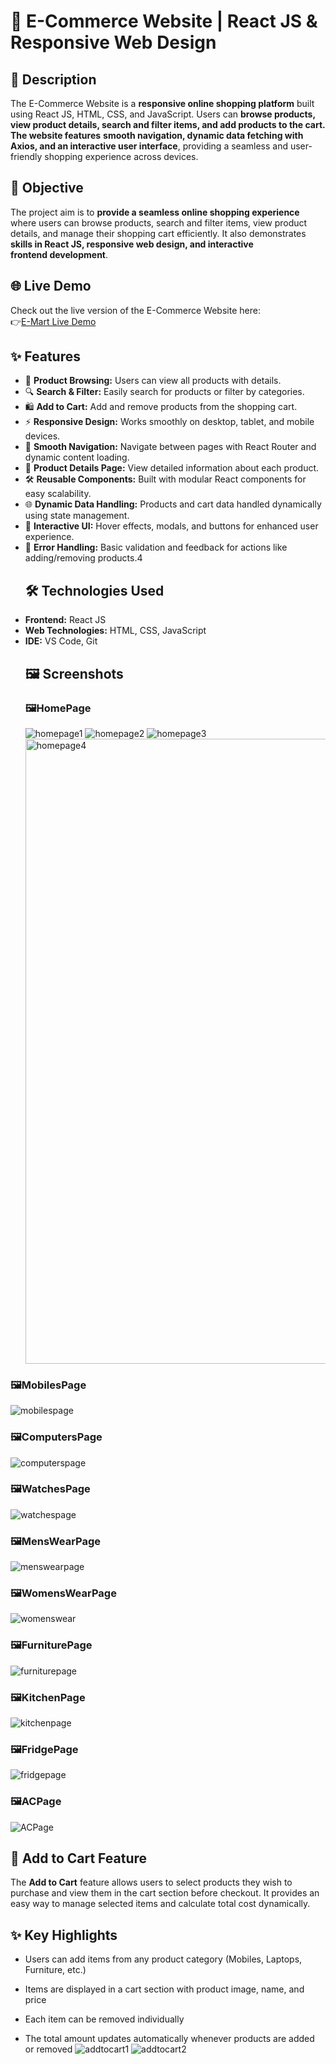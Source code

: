 # 🛒 E-Commerce Website | React JS & Responsive Web Design
## 📖  Description
The E-Commerce Website is a **responsive online shopping platform** built using React JS, HTML, CSS, and JavaScript. Users can **browse products, view product details, search and filter items, and add products to the cart. The website features** **smooth navigation, dynamic data fetching with Axios, and an interactive user interface**, providing a seamless and user-friendly shopping experience across devices.
## 🎯  Objective
The project aim is to **provide a seamless online shopping experience** where users can browse products, search and filter items, view product details, and manage their shopping cart efficiently. It also demonstrates **skills in React JS, responsive web design, and interactive frontend development**.
## 🌐 Live Demo
 Check out the live version of the E-Commerce Website here:  
👉[E-Mart Live Demo](https://64e03e6fefff1a197b41aadf--fastidious-fox-a85bd7.netlify.app/)
## ✨ Features
- 🛒 **Product Browsing:** Users can view all products with details.
- 🔍 **Search & Filter:** Easily search for products or filter by categories.
- 🛍 **Add to Cart:** Add and remove products from the shopping cart.
- ⚡ **Responsive Design:** Works smoothly on desktop, tablet, and mobile devices.  
- 🔄 **Smooth Navigation:** Navigate between pages with React Router and dynamic content loading.
- 📝 **Product Details Page:** View detailed information about each product.  
- 🛠 **Reusable Components:** Built with modular React components for easy scalability.  
- 🌐 **Dynamic Data Handling:** Products and cart data handled dynamically using state management.  
- 🎨 **Interactive UI:** Hover effects, modals, and buttons for enhanced user experience.  
- 🔧 **Error Handling:** Basic validation and feedback for actions like adding/removing products.4
  ## 🛠 Technologies Used
- **Frontend:** React JS  
- **Web Technologies:** HTML, CSS, JavaScript  
- **IDE:** VS Code, Git
  ## 🖼 Screenshots
  ### 🖼HomePage
  <img src="https://github.com/Chaithu122/E-Commerce-website/blob/ffc29798912f854bfff62c49f0e5c6caea405a8b/Homepage1.jpg" alt="homepage1"/>
  <img src="https://github.com/Chaithu122/E-Commerce-website/blob/2a0b881a1970316b589356e1d01cc74540042022/Homepage2.jpg" alt="homepage2"/>
  <img src="https://github.com/Chaithu122/E-Commerce-website/blob/3395b2dd4eb3f63b908a1dd63a1c9a48cca70373/Homepage3.jpg" alt="homepage3"/>
  <img src="https://github.com/Chaithu122/E-Commerce-website/blob/1a68444920ec6f70a22bce5003c24e5a8843dc73/Homepage4.jpg" alt="homepage4" width=1000/>
 ### 🖼MobilesPage
 <img src="https://github.com/Chaithu122/E-Commerce-website/blob/dde6a39519dfe0fbfea77472237126940df3a402/Mobilespage.jpg" alt="mobilespage"/>
 
 ### 🖼ComputersPage
 <img src="https://github.com/Chaithu122/E-Commerce-website/blob/4bac99b8435a56c48bde6f77f824113141de8df2/Computerspage.jpg" alt="computerspage"/>

 ### 🖼WatchesPage
<img src="https://github.com/Chaithu122/E-Commerce-website/blob/0021c23ecdd7807a6124f153330af5f76d16c96b/Watchespage.jpg" alt="watchespage"/>

 ### 🖼MensWearPage
 <img src="https://github.com/Chaithu122/E-Commerce-website/blob/cf0dc4cde43163dac6d023adf68dd1a64c4c5951/Menswearpage.jpg" alt="menswearpage"/>

  ### 🖼WomensWearPage
  <img src="https://github.com/Chaithu122/E-Commerce-website/blob/d8246c03d3c9ee62ea90e06f47393b68eaace479/Womenswearpage.jpg" alt="womenswear"/>

   ### 🖼FurniturePage
   <img src="https://github.com/Chaithu122/E-Commerce-website/blob/aa12fb4e7bdaa9c4dc83e4fd980b9d1704e2a2b8/Furniturepage.jpg" alt="furniturepage"/>

   ### 🖼KitchenPage
   <img src="https://github.com/Chaithu122/E-Commerce-website/blob/c56a65d92fdfa0730961b68fa7a3218de352a0e8/Kitchenpage.jpg" alt="kitchenpage"/>

   ### 🖼FridgePage
   <img src="https://github.com/Chaithu122/E-Commerce-website/blob/ed5266e1c032c6ec03a874fd56d591c30348b6dd/Fridgepage.jpg" alt="fridgepage"/>
   
   ### 🖼ACPage
   <img src="https://github.com/Chaithu122/E-Commerce-website/blob/5c37b50583e1d75ab7049e8c902167b66f71a8f9/ACpage.jpg" alt="ACPage"/>

   ## 🛒 Add to Cart Feature
   The **Add to Cart** feature allows users to select products they wish to purchase and view them in the cart section before checkout.
    It provides an easy way to manage selected items and calculate total cost dynamically.
   ## ✨ Key Highlights
   - Users can add items from any product category (Mobiles, Laptops, Furniture, etc.)

   - Items are displayed in a cart section with product image, name, and price

   - Each item can be removed individually

   - The total amount updates automatically whenever products are added or removed
     <img src="https://github.com/Chaithu122/E-Commerce-website/blob/66044b826dc0e542fbd055d9c5123b724fb3ed76/Addtocartpage1.jpg" alt="addtocart1"/>
     <img src="https://github.com/Chaithu122/E-Commerce-website/blob/38adc91cf4a994189f716f8195ded3f425d32cca/Addtocartpage2.jpg" alt="addtocart2"/>




     
  
 


